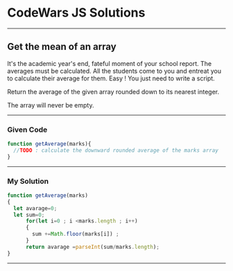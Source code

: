 # CodeWars JS Solutions

---

## Get the mean of an array

It's the academic year's end, fateful moment of your school report. The averages must be calculated. All the students come to you and entreat you to calculate their average for them. Easy ! You just need to write a script.

Return the average of the given array rounded down to its nearest integer.

The array will never be empty.

---

### Given Code


```js
function getAverage(marks){
  //TODO : calculate the downward rounded average of the marks array
}
```

---

### My Solution 


```js
function getAverage(marks)
{
  let avarage=0;
  let sum=0;
      for(let i=0 ; i <marks.length ; i++)
      {
        sum +=Math.floor(marks[i]) ;
      }
      return avarage =parseInt(sum/marks.length);
}
```


---

